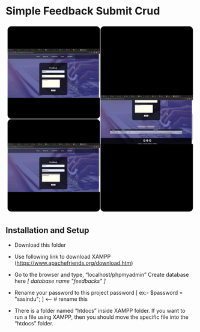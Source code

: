 # Simple Feedback Submit Crud
  
![Alt Text](https://github.com/SKSpraveen/Simple-Feedback-Submit-Crud/blob/main/feedback.jpg?raw=true)

## Installation and Setup  

* Download this folder  
  
* Use following link to download XAMPP  (https://www.apachefriends.org/download.htm)  

* Go to the browser and type, “localhost/phpmyadmin” Create database here *[ database name "feedbacks" ]*

* Rename your password to this project password [ ex:- $password = "sasindu"; ] <-- # rename this  
  
* There is a folder named “htdocs” inside XAMPP folder. If you want to run a file using XAMPP, then you should move the specific file into the “htdocs” folder.  
